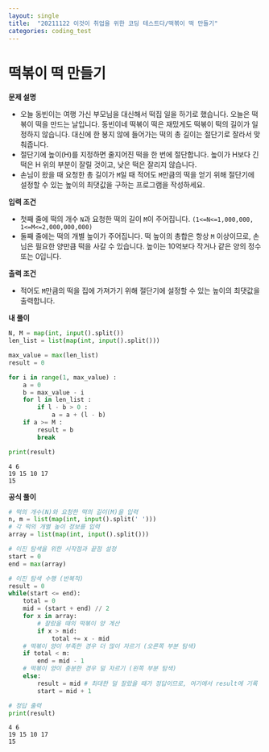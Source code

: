 ```yaml
---
layout: single
title:  "20211122 이것이 취업을 위한 코딩 테스트다/떡볶이 떡 만들기"
categories: coding_test
---
```


# 떡볶이 떡 만들기

**문제 설명**
- 오늘 동빈이는 여행 가신 부모님을 대신해서 떡집 일을 하기로 했습니다. 오늘은 떡볶이 떡을 만드는 날입니다. 동빈이네 떡볶이 떡은 재밌게도 떡볶이 떡의 길이가 일정하지 않습니다. 대신에 한 봉지 않에 들어가는 떡의 총 길이는 절단기로 잘라서 맞춰줍니다.
- 절단기에 높이(H)를 지정하면 줄지어진 떡을 한 번에 절단합니다. 높이가 H보다 긴 떡은 H 위의 부분이 잘릴 것이고, 낮은 떡은 잘리지 않습니다.
- 손님이 왔을 때 요청한 총 길이가 `M`일 때 적어도 `M`만큼의 떡을 얻기 위해 절단기에 설정할 수 있는 높이의 최댓값을 구하는 프로그램을 작성하세요.

**입력 조건**
- 첫째 줄에 떡의 개수 `N`과 요청한 떡의 길이 `M`이 주어집니다. `(1<=N<=1,000,000, 1<=M<=2,000,000,000)`
- 둘째 줄에는 떡의 개별 높이가 주어집니다. 떡 높이의 총합은 항상 `M` 이상이므로, 손님은 필요한 양만큼 떡을 사갈 수 있습니다. 높이는 10억보다 작거나 같은 양의 정수 또는 0입니다.

**출력 조건**
- 적어도 `M`만큼의 떡을 집에 가져가기 위해 절단기에 설정할 수 있는 높이의 최댓값을 출력합니다.






































**내 풀이**


```python
N, M = map(int, input().split())
len_list = list(map(int, input().split()))

max_value = max(len_list)
result = 0

for i in range(1, max_value) : 
    a = 0
    b = max_value - i
    for l in len_list :
        if l - b > 0 :
            a = a + (l - b)
    if a >= M :
        result = b
        break

print(result)
```

    4 6
    19 15 10 17
    15


**공식 풀이**


```python
# 떡의 개수(N)와 요청한 떡의 길이(M)을 입력
n, m = list(map(int, input().split(' ')))
# 각 떡의 개별 높이 정보를 입력
array = list(map(int, input().split()))

# 이진 탐색을 위한 시작점과 끝점 설정
start = 0
end = max(array)

# 이진 탐색 수행 (반복적)
result = 0
while(start <= end):
    total = 0
    mid = (start + end) // 2
    for x in array:
        # 잘랐을 때의 떡볶이 양 계산
        if x > mid:
            total += x - mid
    # 떡볶이 양이 부족한 경우 더 많이 자르기 (오른쪽 부분 탐색)
    if total < m:
        end = mid - 1
    # 떡볶이 양이 충분한 경우 덜 자르기 (왼쪽 부분 탐색)
    else:
        result = mid # 최대한 덜 잘랐을 때가 정답이므로, 여기에서 result에 기록
        start = mid + 1

# 정답 출력
print(result)
```

    4 6
    19 15 10 17
    15

